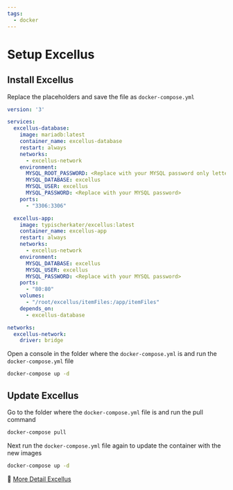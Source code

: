 ```yaml
---
tags:
  - docker
---
```


# Setup Excellus

## Install Excellus

Replace the placeholders and save the file as `docker-compose.yml`
```yaml
version: '3'

services:
  excellus-database:
    image: mariadb:latest
    container_name: excellus-database
    restart: always
    networks:
      - excellus-network
    environment:
      MYSQL_ROOT_PASSWORD: <Replace with your MYSQL password only letters and numbers no special charakters>
      MYSQL_DATABASE: excellus
      MYSQL_USER: excellus
      MYSQL_PASSWORD: <Replace with your MYSQL password>
    ports:
      - "3306:3306"

  excellus-app:
    image: typischerkater/excellus:latest
    container_name: excellus-app
    restart: always
    networks:
      - excellus-network
    environment:
      MYSQL_DATABASE: excellus
      MYSQL_USER: excellus
      MYSQL_PASSWORD: <Replace with your MYSQL password>
    ports:
      - "80:80"
    volumes:
      - "/root/excellus/itemFiles:/app/itemFiles"
    depends_on:
      - excellus-database

networks:
  excellus-network:
    driver: bridge
```

Open a console in the folder where the `docker-compose.yml` is and run the `docker-compose.yml` file
```bash
docker-compose up -d
```

## Update Excellus
Go to the folder where the `docker-compose.yml` file is and run the pull command
```bash
docker-compose pull
```

Next run the `docker-compose.yml` file again to update the container with the new images
```bash
docker-compose up -d
```

📖 [More Detail Excellus](https://brunosolf.de/excellus/)
